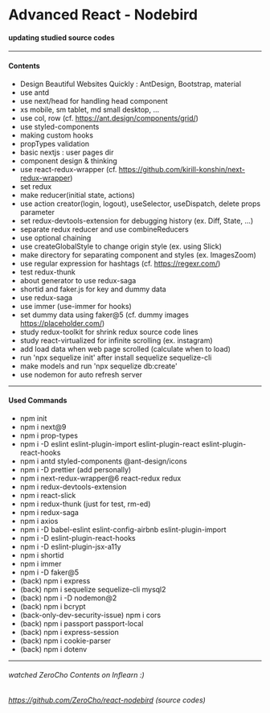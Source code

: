 # Advanced React - Nodebird

#### updating studied source codes

------------
#### Contents
- Design Beautiful Websites Quickly : AntDesign, Bootstrap, material
- use antd
- use next/head for handling head component
- xs mobile, sm tablet, md small desktop, ...
- use col, row (cf. https://ant.design/components/grid/)
- use styled-components
- making custom hooks
- propTypes validation
- basic nextjs : user pages dir
- component design & thinking
- use react-redux-wrapper (cf. https://github.com/kirill-konshin/next-redux-wrapper)
- set redux
- make reducer(initial state, actions)
- use action creator(login, logout), useSelector, useDispatch, delete props parameter
- set redux-devtools-extension for debugging history (ex. Diff, State, ...)
- separate redux reducer and use combineReducers
- use optional chaining
- use createGlobalStyle to change origin style (ex. using Slick)
- make directory for separating component and styles (ex. ImagesZoom)
- use regular expression for hashtags (cf. https://regexr.com/)
- test redux-thunk
- about generator to use redux-saga
- shortid and faker.js for key and dummy data
- use redux-saga
- use immer (use-immer for hooks)
- set dummy data using faker@5 (cf. dummy images https://placeholder.com/)
- study redux-toolkit for shrink redux source code lines
- study react-virtualized for infinite scrolling (ex. instagram)
- add load data when web page scrolled (calculate when to load)
- run 'npx sequelize init' after install sequelize sequelize-cli
- make models and run 'npx sequelize db:create'
- use nodemon for auto refresh server

------------
#### Used Commands
- npm init
- npm i next@9
- npm i prop-types
- npm i -D eslint eslint-plugin-import eslint-plugin-react eslint-plugin-react-hooks
- npm i antd styled-components @ant-design/icons
- npm i -D prettier (add personally)
- npm i next-redux-wrapper@6 react-redux redux
- npm i redux-devtools-extension
- npm i react-slick
- npm i redux-thunk (just for test, rm-ed)
- npm i redux-saga
- npm i axios
- npm i -D babel-eslint eslint-config-airbnb eslint-plugin-import
- npm i -D eslint-plugin-react-hooks
- npm i -D eslint-plugin-jsx-a11y
- npm i shortid
- npm i immer
- npm i -D faker@5
- (back) npm i express
- (back) npm i sequelize sequelize-cli mysql2
- (back) npm i -D nodemon@2
- (back) npm i bcrypt
- (back-only-dev-security-issue) npm i cors
- (back) npm i passport passport-local
- (back) npm i express-session
- (back) npm i cookie-parser
- (back) npm i dotenv

------------
###### watched ZeroCho Contents on Inflearn :)
###### https://github.com/ZeroCho/react-nodebird (source codes)
